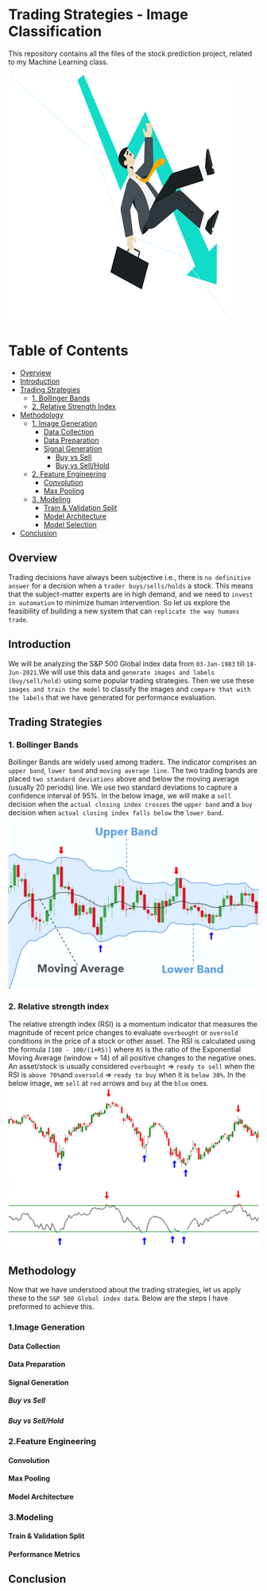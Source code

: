 # Trading Strategies - Image Classification

This repository contains all the files of the stock prediction project, related to my Machine Learning class.

![Trading](stockpred/images/trading.png)

# Table of Contents
- [Overview](#overview)
- [Introduction](#introduction)
- [Trading Strategies](#trading-strategies)
  - [1. Bollinger Bands](#1-bollinger-bands)
  - [2. Relative Strength Index](#2-relative-strength-index)
- [Methodology](#methodology)
  - [1. Image Generation](#1image-generation)
    - [Data Collection](#data-collection)
    - [Data Preparation](#data-preparation)
    - [Signal Generation](#signal-generation)
      - [Buy vs Sell](#buy-vs-sell)
      - [Buy vs Sell/Hold](#buy-vs-sellhold)
  - [2. Feature Engineering](#2feature-engineering)
    - [Convolution](#convolution)
    - [Max Pooling](#max-pooling)
  - [3. Modeling](#3modeling)
    - [Train & Validation Split](#train--validation-split)
    - [Model Architecture](#model-architecture)    
    - [Model Selection](#performance-metrics)
- [Conclusion](#conclusion)
  
## Overview
Trading decisions have always been subjective i.e., there is `no definitive answer` for a decision when a `trader buys/sells/holds` a stock. This means that the subject-matter experts are in high demand, and we need to `invest in automation` to minimize human intervention. So let us explore the feasibility of building a new system that can `replicate the way humans trade`.

## Introduction
We will be analyzing the S&P 500 Global index data from `03-Jan-1983` till `18-Jun-2021`.We will use this data and `generate images and labels (buy/sell/hold)` using some popular trading strategies. Then we use these `images and train the model` to classify the images and `compare that with the labels` that we have generated for performance evaluation.

## Trading Strategies
### 1. Bollinger Bands
Bollinger Bands are widely used among traders. The indicator comprises an `upper band`, `lower band` and `moving average line`. The two trading bands are placed `two standard deviations` above and below the moving average (usually 20 periods) line. We use two standard deviations to capture a confidence interval of 95%. In the below image, we will make a `sell` decision when the `actual closing index crosses` the `upper band` and a `buy` decision when `actual closing index falls below` the `lower band`.
![bb](stockpred/images/bb.png)

### 2. Relative strength index
The relative strength index (RSI) is a momentum indicator that measures the magnitude of recent price changes to evaluate `overbought` or `oversold` conditions in the price of a stock or other asset. The RSI is calculated using the formula `[100 - 100/(1+RS)]` where `RS` is the ratio of the Exponential Moving Average (window = 14) of all positive changes to the negative ones. An asset/stock is usually considered `overbought` => `ready to sell` when the RSI is `above 70%`and `oversold` => `ready to buy` when it is `below 30%`. In the below image, we `sell` at `red` arrows and `buy` at the `blue` ones.
![bb](stockpred/images/rsi.png)

## Methodology
Now that we have understood about the trading strategies, let us apply these to the `S&P 500 Global index data`. Below are the steps I have preformed to achieve this.

### 1.Image Generation

#### Data Collection

#### Data Preparation

#### Signal Generation

##### Buy vs Sell

##### Buy vs Sell/Hold

### 2.Feature Engineering

#### Convolution

#### Max Pooling

#### Model Architecture

### 3.Modeling

#### Train & Validation Split

#### Performance Metrics 

## Conclusion



